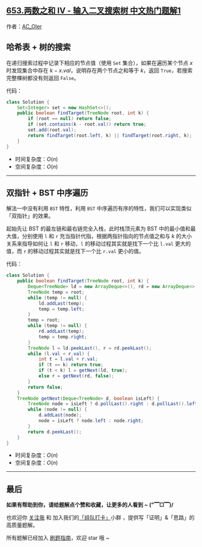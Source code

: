 ## [653.两数之和 IV - 输入二叉搜索树 中文热门题解1](https://leetcode.cn/problems/two-sum-iv-input-is-a-bst/solutions/100000/by-ac_oier-zr4o)

作者：[AC_OIer](https://leetcode.cn/u/AC_OIer)
## 哈希表 + 树的搜索

在递归搜索过程中记录下相应的节点值（使用 `Set` 集合），如果在遍历某个节点 $x$ 时发现集合中存在 $k - x.val$，说明存在两个节点之和等于 $k$，返回 `True`，若搜索完整棵树都没有则返回 `False`。

代码：
```Java []
class Solution {
    Set<Integer> set = new HashSet<>();
    public boolean findTarget(TreeNode root, int k) {
        if (root == null) return false;
        if (set.contains(k - root.val)) return true;
        set.add(root.val);
        return findTarget(root.left, k) || findTarget(root.right, k);
    }
}
```
* 时间复杂度：$O(n)$
* 空间复杂度：$O(n)$

---

## 双指针 + BST 中序遍历

解法一中没有利用 `BST` 特性，利用 `BST` 中序遍历有序的特性，我们可以实现类似「双指针」的效果。

起始先让 BST 的最左链和最右链完全入栈，此时栈顶元素为 BST 中的最小值和最大值，分别使用 `l` 和 `r` 充当指针代指，根据两指针指向的节点值之和与 $k$ 的大小关系来指导如何让 `l` 和 `r` 移动，`l` 的移动过程其实就是找下一个比 `l.val` 更大的值，而 `r` 的移动过程其实就是找下一个比 `r.val` 更小的值。

代码：
```Java []
class Solution {
    public boolean findTarget(TreeNode root, int k) {
        Deque<TreeNode> ld = new ArrayDeque<>(), rd = new ArrayDeque<>();
        TreeNode temp = root;
        while (temp != null) {
            ld.addLast(temp);
            temp = temp.left;
        }
        temp = root;
        while (temp != null) {
            rd.addLast(temp);
            temp = temp.right;
        }
        TreeNode l = ld.peekLast(), r = rd.peekLast();
        while (l.val < r.val) {
            int t = l.val + r.val;
            if (t == k) return true;
            if (t < k) l = getNext(ld, true);
            else r = getNext(rd, false);
        }
        return false;
    }
    TreeNode getNext(Deque<TreeNode> d, boolean isLeft) {
        TreeNode node = isLeft ? d.pollLast().right : d.pollLast().left;
        while (node != null) {
            d.addLast(node);
            node = isLeft ? node.left : node.right;
        }
        return d.peekLast();
    }
}
```
* 时间复杂度：$O(n)$
* 空间复杂度：$O(n)$

---

## 最后

**如果有帮助到你，请给题解点个赞和收藏，让更多的人看到 ~ ("▔□▔)/**

也欢迎你 [关注我](https://oscimg.oschina.net/oscnet/up-19688dc1af05cf8bdea43b2a863038ab9e5.png) 和 加入我们的[「组队打卡」](https://leetcode-cn.com/u/ac_oier/)小群 ，提供写「证明」&「思路」的高质量题解。

所有题解已经加入 [刷题指南](https://github.com/SharingSource/LogicStack-LeetCode/wiki)，欢迎 star 哦 ~